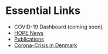# Essential Links

 - COVID-19 Dashboard (coming soon)
 - [HOPE News](/HOPE_website/#/news)
 - [Publications](/HOPE_website/#/publications)
 - [Corona-Crisis in Denmark](/HOPE_website/#/coronaCrisiInDK)
